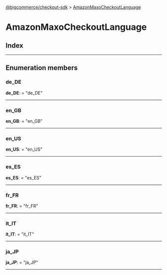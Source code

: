 [@bigcommerce/checkout-sdk](../README.md) > [AmazonMaxoCheckoutLanguage](../enums/amazonmaxocheckoutlanguage.md)

# AmazonMaxoCheckoutLanguage

## Index

---

## Enumeration members

<a id="de_de"></a>

###  de_DE

**de_DE**:  = "de_DE"

___
<a id="en_gb"></a>

###  en_GB

**en_GB**:  = "en_GB"

___
<a id="en_us"></a>

###  en_US

**en_US**:  = "en_US"

___
<a id="es_es"></a>

###  es_ES

**es_ES**:  = "es_ES"

___
<a id="fr_fr"></a>

###  fr_FR

**fr_FR**:  = "fr_FR"

___
<a id="it_it"></a>

###  it_IT

**it_IT**:  = "it_IT"

___
<a id="ja_jp"></a>

###  ja_JP

**ja_JP**:  = "ja_JP"

___

